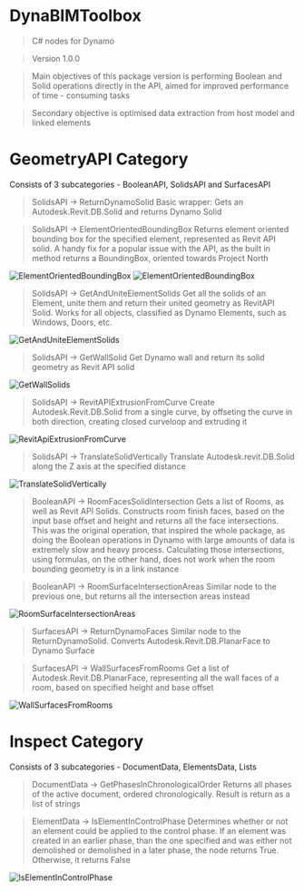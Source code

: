# DynaBIMToolbox

> C# nodes for Dynamo

> Version 1.0.0

> Main objectives of this package version is performing Boolean and Solid operations directly in the API, aimed for improved performance of time - consuming tasks

> Secondary objective is optimised data extraction from host model and linked elements

# GeometryAPI Category
Consists of 3 subcategories - BooleanAPI, SolidsAPI and SurfacesAPI

> SolidsAPI -> ReturnDynamoSolid
> Basic wrapper: Gets an Autodesk.Revit.DB.Solid and returns Dynamo Solid


> SolidsAPI -> ElementOrientedBoundingBox
> Returns element oriented bounding box for the specified element, represented as Revit API solid. A handy fix for a popular issue with the API, as the built in method returns a BoundingBox, oriented towards Project North

![ElementOrientedBoundingBox](/images/ElementOrientedBoundingBox02.png)
![ElementOrientedBoundingBox](/images/ElementOrientedBoundingBox03.png)


> SolidsAPI -> GetAndUniteElementSolids
> Get all the solids of an Element, unite them and return their united geometry as RevitAPI Solid. Works for all objects, classified as Dynamo Elements, such as Windows, Doors, etc.

![GetAndUniteElementSolids](/images/GetAndUniteElementSolids01.png)


> SolidsAPI -> GetWallSolid
> Get Dynamo wall and return its solid geometry as Revit API solid

![GetWallSolids](/images/GetWallSolids01.png)


> SolidsAPI -> RevitAPIExtrusionFromCurve
> Create Autodesk.Revit.DB.Solid from a single curve, by offseting the curve in both direction, creating closed curveloop and extruding it

![RevitApiExtrusionFromCurve](/images/RevitApiExtrusionFromCurve01.png)


> SolidsAPI -> TranslateSolidVertically
> Translate Autodesk.revit.DB.Solid along the Z axis at the specified distance

![TranslateSolidVertically](/images/TranslateSolidVertically01.png)


> BooleanAPI -> RoomFacesSolidIntersection
> Gets a list of Rooms, as well as Revit API Solids. Constructs room finish faces, based on the input base offset and height and returns all the face intersections. This was the original operation, that inspired the whole package, as doing the Boolean operations in Dynamo with large amounts of data is extremely slow and heavy process. Calculating those intersections, using formulas, on the other hand, does not work when the room bounding geometry is in a link instance

> BooleanAPI -> RoomSurfaceIntersectionAreas
> Similar node to the previous one, but returns all the intersection areas instead

![RoomSurfaceIntersectionAreas](/images/RoomSurfaceIntersectionAreas01.png)


> SurfacesAPI -> ReturnDynamoFaces
> Similar node to the ReturnDynamoSolid. Converts Autodesk.Revit.DB.PlanarFace to Dynamo Surface

> SurfacesAPI -> WallSurfacesFromRooms
> Get a list of Autodesk.Revit.DB.PlanarFace, representing all the wall faces of a room, based on specified height and base offset

![WallSurfacesFromRooms](/images/WallSurfacesFromRooms01.png)


# Inspect Category
Consists of 3 subcategories - DocumentData, ElementsData, Lists

> DocumentData -> GetPhasesInChronologicalOrder
> Returns all phases of the active document, ordered chronologically. Result is return as a list of strings

> ElementData -> IsElementInControlPhase
> Determines whether or not an element could be applied to the control phase. If an element was created in an earlier phase, than the one specified and was either not demolished or demolished in a later phase, the node returns True. Otherwise, it returns False

![IsElementInControlPhase](/images/IsElementInControlPhase01.png)